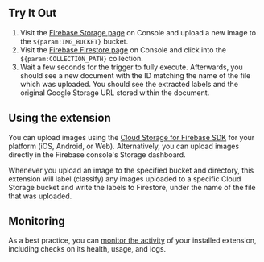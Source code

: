 ## Try It Out

1. Visit the [Firebase Storage page](https://console.firebase.google.com/project/_/storage) on Console and upload a new image to the `${param:IMG_BUCKET}` bucket.
2. Visit the [Firebase Firestore page](https://console.firebase.google.com/project/_/firestore) on Console and click into the `${param:COLLECTION_PATH}` collection.
3. Wait a few seconds for the trigger to fully execute. Afterwards, you should see a new document with the ID matching the name of the file which was uploaded. You should see the extracted labels and the original Google Storage URL stored within the document.

## Using the extension

You can upload images using the [Cloud Storage for Firebase SDK](https://firebase.google.com/docs/storage/) for your platform (iOS, Android, or Web). Alternatively, you can upload images directly in the Firebase console's Storage dashboard.

Whenever you upload an image to the specified bucket and directory, this extension will label (classify) any images uploaded to a specific Cloud Storage bucket and write the labels to Firestore, under the name of the file that was uploaded.

## Monitoring

As a best practice, you can [monitor the activity](https://firebase.google.com/docs/extensions/manage-installed-extensions#monitor) of your installed extension, including checks on its health, usage, and logs.
